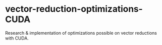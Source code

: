 # vector-reduction-optimizations-CUDA
Research &amp; implementation of optimizations possible on vector reductions with CUDA.
